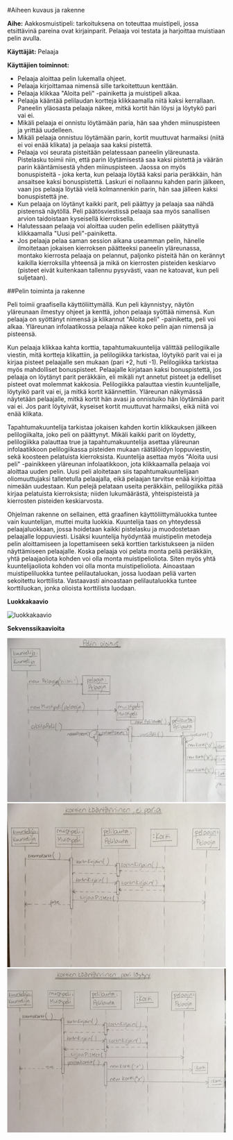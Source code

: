 #Aiheen kuvaus ja rakenne

**Aihe:** Aakkosmuistipeli: tarkoituksena on toteuttaa muistipeli, jossa etsittävinä pareina
ovat kirjainparit. Pelaaja voi testata ja harjoittaa muistiaan pelin avulla.

**Käyttäjät:** Pelaaja

**Käyttäjien toiminnot:**

* Pelaaja aloittaa pelin lukemalla ohjeet.
* Pelaaja kirjoittamaa nimensä sille tarkoitettuun kenttään.
* Pelaaja klikkaa "Aloita peli" -painiketta ja muistipeli alkaa.
* Pelaaja kääntää pelilaudan kortteja klikkaamalla niitä kaksi kerrallaan.
Paneelin yläosasta pelaaja näkee, mitkä kortit hän löysi ja löytykö pari vai ei.
* Mikäli pelaaja ei onnistu löytämään paria, hän saa yhden miinuspisteen ja yrittää uudelleen.  
* Mikäli pelaaja onnistuu löytämään parin, kortit muuttuvat harmaiksi (niitä ei voi enää klikata) 
ja pelaaja saa kaksi pistettä.
* Pelaaja voi seurata pisteitään pelatessaan paneelin yläreunasta. Pistelasku toimii niin, että 
parin löytämisestä saa kaksi pistettä ja väärän parin kääntämisestä yhden miinuspisteen. 
Jaossa on myös bonuspisteitä - joka kerta, kun pelaaja löytää kaksi paria peräkkäin, hän 
ansaitsee kaksi bonuspistettä. Laskuri ei nollaannu kahden parin jälkeen, vaan jos pelaaja 
löytää vielä kolmannenkin parin, hän saa jälleen kaksi bonuspistettä jne.
* Kun pelaaja on löytänyt kaikki parit, peli päättyy ja pelaaja saa nähdä pisteensä näytöllä.
Peli päätösviestissä pelaaja saa myös sanallisen arvion taidoistaan kyseisellä kierroksella.
* Halutessaan pelaaja voi aloittaa uuden pelin edellisen päätyttyä klikkaamalla 
"Uusi peli"-painiketta.
* Jos pelaaja pelaa saman session aikana useamman pelin, hänelle ilmoitetaan jokaisen kierroksen 
päätteeksi paneelin yläreunassa, montako kierrosta pelaaja on pelannut, paljonko pisteitä hän
on kerännyt kaikilla kierroksilla yhteensä ja mikä on kierrosten pisteiden keskiarvo
(pisteet eivät kuitenkaan tallennu pysyvästi, vaan ne katoavat, kun peli suljetaan).

##Pelin toiminta ja rakenne

Peli toimii graafisella käyttöliittymällä.
Kun peli käynnistyy, näytön yläreunaan ilmestyy ohjeet ja kenttä, johon pelaaja syöttää nimensä.
Kun pelaaja on syöttänyt nimensä ja klikannut "Aloita peli" -painiketta, peli voi alkaa.
Yläreunan infolaatikossa pelaaja näkee koko pelin ajan nimensä ja pisteensä.

Kun pelaaja klikkaa kahta korttia, tapahtumakuuntelija välittää pelilogiikalle viestin, mitä
kortteja klikattiin, ja pelilogiikka tarkistaa, löytyikö parit vai ei ja kirjaa pisteet pelaajalle sen mukaan 
(pari +2, huti -1).
Pelilogiikka tarkistaa myös mahdolliset bonuspisteet. Pelaajalle  kirjataan kaksi bonuspistettä, jos pelaaja 
on löytänyt parit peräkkäin, eli mikäli nyt annetut pisteet ja edelliset pisteet ovat molemmat kakkosia. 
Pelilogiikka  palauttaa viestin kuuntelijalle, löytyikö parit vai ei, ja mitkä kortit käännettiin.
Yläreunan näkymässä näytetään pelaajalle, mitkä kortit hän avasi ja onnistuiko hän löytämään parit vai ei.
Jos parit löytyivät, kyseiset kortit muuttuvat harmaiksi, eikä niitä voi enää klikata.

Tapahtumakuuntelija tarkistaa jokaisen kahden kortin klikkauksen jälkeen pelilogiikalta, joko peli on päättynyt.
Mikäli kaikki parit on löydetty, pelilogiikka palauttaa true ja tapahtumakuuntelija asettaa yläreunan 
infolaatikkoon pelilogiikassa pisteiden mukaan räätälöidyn loppuviestin, sekä koosteen pelatuista kierroksista.
Kuuntelija asettaa myös "Aloita uusi peli" -painikkeen yläreunan infolaatikkoon, jota klikkaamalla pelaaja voi
aloittaa uuden pelin. Uusi peli aloitetaan siis  tapahtumakuuntelijaan oliomuuttujaksi talletetulla pelaajalla,
eikä pelaajan tarvitse enää kirjoittaa nimeään uudestaan.
Kun pelejä pelataan useita peräkkäin, pelilogiikka pitää kirjaa pelatuista kierroksista; niiden lukumäärästä,
yhteispisteistä ja kierrosten pisteiden keskiarvosta. 

Ohjelman rakenne on sellainen, että graafinen käyttöliittymäluokka tuntee vain kuuntelijan, muttei muita luokkia. 
Kuuntelija taas on yhteydessä pelaajaluokkaan, jossa hoidetaan kaikki pistelasku ja muodostetaan pelaajalle loppuviesti.
Lisäksi kuuntelija hyödyntää muistipelin metodeja pelin aloittamiseen ja lopettamiseen sekä korttien tarkistukseen 
ja niiden näyttämiseen pelaajalle. Koska pelaaja voi pelata monta peliä peräkkäin, yhtä pelaajaoliota kohden 
voi olla monta muistipelioliota. Siten myös yhtä kuuntelijaoliota kohden voi olla monta muistipelioliota.
Ainoastaan muistipeliluokka tuntee pelilautaluokan, jossa luodaan peliä varten sekoitettu korttilista. 
Vastaavasti ainoastaan pelilautaluokka tuntee korttiluokan, jonka olioista korttilista luodaan.

**Luokkakaavio**

![luokkakaavio](http://yuml.me/1c0f24d5)

**Sekvenssikaavioita**

![Pelin aloitus](https://github.com/MaijaMahlamaki/Aakkosmuistipeli/blob/master/Dokumentaatio/sekvenssikaaviot/pelinAloitus.jpg)
![Korttien kääntäminen, ei paria](https://github.com/MaijaMahlamaki/Aakkosmuistipeli/blob/master/Dokumentaatio/sekvenssikaaviot/korttienKaantaminen1.jpg)
![Korttien kääntäminen, pari löytyi](https://github.com/MaijaMahlamaki/Aakkosmuistipeli/blob/master/Dokumentaatio/sekvenssikaaviot/korttienKaantaminen2.jpg)

